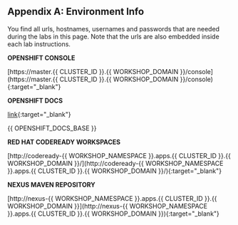 ## Appendix A: Environment Info

You find all urls, hostnames, usernames and passwords that are needed during the 
labs in this page. Note that the urls are also embedded inside each lab instructions.

**OPENSHIFT CONSOLE**

[https://master.{{ CLUSTER_ID }}.{{ WORKSHOP_DOMAIN }}/console](https://master.{{ CLUSTER_ID }}.{{ WORKSHOP_DOMAIN }}/console){:target="_blank"}

**OPENSHIFT DOCS**

[link](url){:target="_blank"}

{{ OPENSHIFT_DOCS_BASE }}

**RED HAT CODEREADY WORKSPACES**

[http://codeready-{{ WORKSHOP_NAMESPACE }}.apps.{{ CLUSTER_ID }}.{{ WORKSHOP_DOMAIN }}/](http://codeready-{{ WORKSHOP_NAMESPACE }}.apps.{{ CLUSTER_ID }}.{{ WORKSHOP_DOMAIN }}/){:target="_blank"}

**NEXUS MAVEN REPOSITORY**

[http://nexus-{{ WORKSHOP_NAMESPACE }}.apps.{{ CLUSTER_ID }}.{{ WORKSHOP_DOMAIN }}](http://nexus-{{ WORKSHOP_NAMESPACE }}.apps.{{ CLUSTER_ID }}.{{ WORKSHOP_DOMAIN }}){:target="_blank"}
